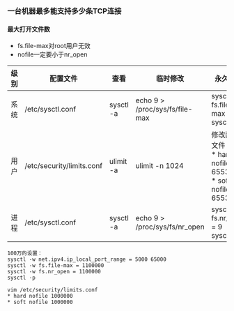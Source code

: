 ### 一台机器最多能支持多少条TCP连接

#### 最大打开文件数
* fs.file-max对root用户无效
* nofile一定要小于nr_open

| 级别    | 配置文件 | 查看 | 临时修改 | 永久修改 |
| --     | ----    | --  | ----    | ----   |
| 系统 | /etc/sysctl.conf          | sysctl -a | echo 9 > /proc/sys/fs/file-max | sysctl -w fs.file-max = 9 <br/>sysctl -p |
| 用户 | /etc/security/limits.conf | ulimit -a | ulimit -n 1024                  | 修改配置文件：<br/>\* hard nofile 65536<br/>\* soft nofile 65536|
| 进程 | /etc/sysctl.conf          | sysctl -a | echo 9 > /proc/sys/fs/nr_open | sysctl -w fs.nr_open = 9 <br/>sysctl -p |

```
100万的设置：
sysctl -w net.ipv4.ip_local_port_range = 5000 65000
sysctl -w fs.file-max = 1100000
sysctl -w fs.nr_open = 1100000
sysctl -p

vim /etc/security/limits.conf
* hard nofile 1000000
* soft nofile 1000000
```
